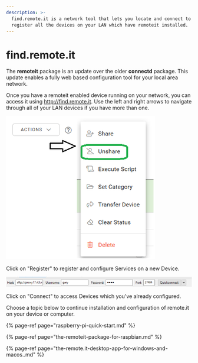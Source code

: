 ```yaml
---
description: >-
  find.remote.it is a network tool that lets you locate and connect to or
  register all the devices on your LAN which have remoteit installed.
---
```


# find.remote.it

The **remoteit** package is an update over the older **connectd** package.  This update enables a fully web based configuration tool for your local area network.

Once you have a remoteit enabled device running on your network, you can access it using http://find.remote.it.  Use the left and right arrows to navigate through all of your LAN devices if you have more than one.

![](../.gitbook/assets/image%20%2884%29.png)

Click on "Register" to register and configure Services on a new Device.

![](../.gitbook/assets/image%20%28301%29.png)

Click on "Connect" to access Devices which you've already configured.

Choose a topic below to continue installation and configuration of remote.it on your device or computer.

{% page-ref page="raspberry-pi-quick-start.md" %}

{% page-ref page="the-remoteit-package-for-raspbian.md" %}

{% page-ref page="the-remote.it-desktop-app-for-windows-and-macos..md" %}




